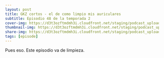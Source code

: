 ```yaml
---
layout: post
title: GKZ cortos - el de como limpio mis auriculares
subtitle: Episodio 48 de la temporada 2
cover-img: https://d3t3ozftmdmh3i.cloudfront.net/staging/podcast_uploaded_episode/14743809/14743809-1691102872051-b3ed364ecff1d.jpg
thumbnail-img: https://d3t3ozftmdmh3i.cloudfront.net/staging/podcast_uploaded_episode/14743809/14743809-1691102872051-b3ed364ecff1d.jpg
share-img: https://d3t3ozftmdmh3i.cloudfront.net/staging/podcast_uploaded_episode/14743809/14743809-1691102872051-b3ed364ecff1d.jpg
tags: [episode]
---
```


Pues eso. Este episodio va de limpieza.
